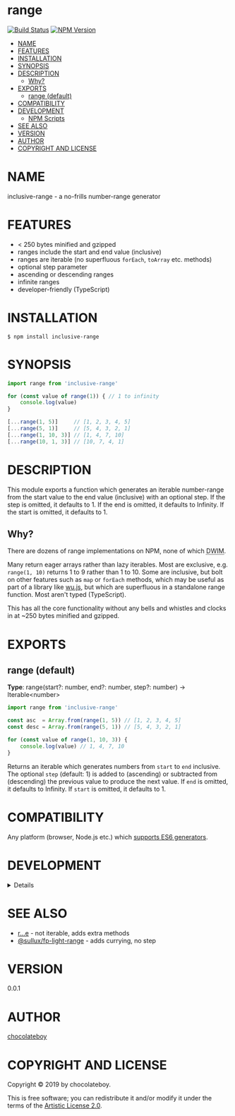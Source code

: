 # range

[![Build Status](https://secure.travis-ci.org/chocolateboy/range.svg)](https://travis-ci.org/chocolateboy/range)
[![NPM Version](https://img.shields.io/npm/v/inclusive-range.svg)](https://www.npmjs.org/package/inclusive-range)

<!-- toc -->

- [NAME](#name)
- [FEATURES](#features)
- [INSTALLATION](#installation)
- [SYNOPSIS](#synopsis)
- [DESCRIPTION](#description)
  - [Why?](#why)
- [EXPORTS](#exports)
  - [range (default)](#range-default)
- [COMPATIBILITY](#compatibility)
- [DEVELOPMENT](#development)
  - [NPM Scripts](#npm-scripts)
- [SEE ALSO](#see-also)
- [VERSION](#version)
- [AUTHOR](#author)
- [COPYRIGHT AND LICENSE](#copyright-and-license)

<!-- tocstop -->

# NAME

inclusive-range - a no-frills number-range generator

# FEATURES

- &lt; 250 bytes minified and gzipped
- ranges include the start and end value (inclusive)
- ranges are iterable (no superfluous `forEach`, `toArray` etc. methods)
- optional step parameter
- ascending or descending ranges
- infinite ranges
- developer-friendly (TypeScript)

# INSTALLATION

    $ npm install inclusive-range

# SYNOPSIS

```javascript
import range from 'inclusive-range'

for (const value of range(1)) { // 1 to infinity
    console.log(value)
}

[...range(1, 5)]     // [1, 2, 3, 4, 5]
[...range(5, 1)]     // [5, 4, 3, 2, 1]
[...range(1, 10, 3)] // [1, 4, 7, 10]
[...range(10, 1, 3)] // [10, 7, 4, 1]
```

# DESCRIPTION

This module exports a function which generates an iterable number-range from
the start value to the end value (inclusive) with an optional step. If the step
is omitted, it defaults to 1. If the end is omitted, it defaults to Infinity.
If the start is omitted, it defaults to 1.

## Why?

There are dozens of range implementations on NPM, none of which
<abbr title="Do What I Mean">DWIM</abbr>.

Many return eager arrays rather than lazy iterables. Most are exclusive, e.g.
`range(1, 10)` returns 1 to 9 rather than 1 to 10. Some are inclusive, but bolt
on other features such as `map` or `forEach` methods, which may be useful as
part of a library like [wu.js](https://github.com/fitzgen/wu.js/), but which
are superfluous in a standalone range function. Most aren't typed (TypeScript).

This has all the core functionality without any bells and whistles and clocks
in at ~250 bytes minified and gzipped.

# EXPORTS

## range (default)

**Type**: range(start?: number, end?: number, step?: number) → Iterable&lt;number&gt;

```javascript
import range from 'inclusive-range'

const asc  = Array.from(range(1, 5)) // [1, 2, 3, 4, 5]
const desc = Array.from(range(5, 1)) // [5, 4, 3, 2, 1]

for (const value of range(1, 10, 3)) {
    console.log(value) // 1, 4, 7, 10
}
```

Returns an iterable which generates numbers from `start` to `end` inclusive.
The optional `step` (default: 1) is added to (ascending) or subtracted from
(descending) the previous value to produce the next value. If `end` is omitted,
it defaults to Infinity. If `start` is omitted, it defaults to 1.

# COMPATIBILITY

Any platform (browser, Node.js etc.) which [supports ES6 generators](https://caniuse.com/#search=es6-generators).

# DEVELOPMENT

<details>

## NPM Scripts

The following NPM scripts are available:

- build - compile the library and save it to the target directory
- clean - remove the target directory and its contents
- rebuild - remove the target directory and regenerate the build
- test - rebuild the library, and run the test suite

</details>

# SEE ALSO

- [r...e](https://www.npmjs.com/package/r...e) - not iterable, adds extra methods
- [@sullux/fp-light-range](https://www.npmjs.com/package/@sullux/fp-light-range) - adds currying, no step

# VERSION

0.0.1

# AUTHOR

[chocolateboy](mailto:chocolate@cpan.org)

# COPYRIGHT AND LICENSE

Copyright © 2019 by chocolateboy.

This is free software; you can redistribute it and/or modify it under the
terms of the [Artistic License 2.0](https://www.opensource.org/licenses/artistic-license-2.0.php).
